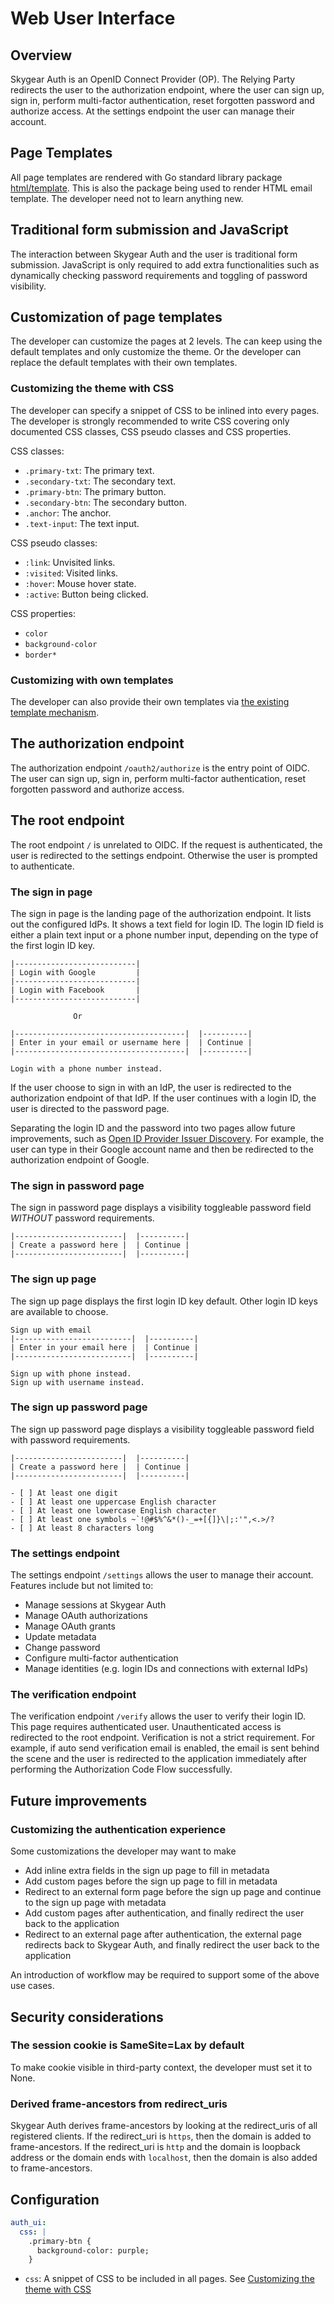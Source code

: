 # Web User Interface

## Overview

Skygear Auth is an OpenID Connect Provider (OP). The Relying Party redirects the user to the authorization endpoint, where the user can sign up, sign in, perform multi-factor authentication, reset forgotten password and authorize access. At the settings endpoint the user can manage their account.

## Page Templates

All page templates are rendered with Go standard library package [html/template](https://golang.org/pkg/html/template/). This is also the package being used to render HTML email template. The developer need not to learn anything new.

## Traditional form submission and JavaScript

The interaction between Skygear Auth and the user is traditional form submission. JavaScript is only required to add extra functionalities such as dynamically checking password requirements and toggling of password visibility.

## Customization of page templates

The developer can customize the pages at 2 levels. The can keep using the default templates and only customize the theme. Or the developer can replace the default templates with their own templates.

### Customizing the theme with CSS

The developer can specify a snippet of CSS to be inlined into every pages. The developer is strongly recommended to write CSS covering only documented CSS classes, CSS pseudo classes and CSS properties.

CSS classes:

- `.primary-txt`: The primary text.
- `.secondary-txt`: The secondary text.
- `.primary-btn`: The primary button.
- `.secondary-btn`: The secondary button.
- `.anchor`: The anchor.
- `.text-input`: The text input.

CSS pseudo classes:

- `:link`: Unvisited links.
- `:visited`: Visited links.
- `:hover`: Mouse hover state.
- `:active`: Button being clicked.

CSS properties:

- `color`
- `background-color`
- `border*`

### Customizing with own templates

The developer can also provide their own templates via [the existing template mechanism](../251-templates/index.md).

## The authorization endpoint

The authorization endpoint `/oauth2/authorize` is the entry point of OIDC. The user can sign up, sign in, perform multi-factor authentication, reset forgotten password and authorize access.

## The root endpoint

The root endpoint `/` is unrelated to OIDC. If the request is authenticated, the user is redirected to the settings endpoint. Otherwise the user is prompted to authenticate.

### The sign in page

The sign in page is the landing page of the authorization endpoint. It lists out the configured IdPs. It shows a text field for login ID. The login ID field is either a plain text input or a phone number input, depending on the type of the first login ID key.

```
|---------------------------|
| Login with Google         |
|---------------------------|
| Login with Facebook       |
|---------------------------|

              Or

|--------------------------------------|  |----------|
| Enter in your email or username here |  | Continue |
|--------------------------------------|  |----------|

Login with a phone number instead.
```

If the user choose to sign in with an IdP, the user is redirected to the authorization endpoint of that IdP. If the user continues with a login ID, the user is directed to the password page.

Separating the login ID and the password into two pages allow future improvements, such as [Open ID Provider Issuer Discovery](https://openid.net/specs/openid-connect-discovery-1_0.html#IssuerDiscovery). For example, the user can type in their Google account name and then be redirected to the authorization endpoint of Google.

### The sign in password page

The sign in password page displays a visibility toggleable password field *WITHOUT* password requirements.

```
|------------------------|  |----------|
| Create a password here |  | Continue |
|------------------------|  |----------|
```

### The sign up page

The sign up page displays the first login ID key default. Other login ID keys are available to choose.

```
Sign up with email
|--------------------------|  |----------|
| Enter in your email here |  | Continue |
|--------------------------|  |----------|

Sign up with phone instead.
Sign up with username instead.
```

### The sign up password page

The sign up password page displays a visibility toggleable password field with password requirements.

```
|------------------------|  |----------|
| Create a password here |  | Continue |
|------------------------|  |----------|

- [ ] At least one digit
- [ ] At least one uppercase English character
- [ ] At least one lowercase English character
- [ ] At least one symbols ~`!@#$%^&*()-_=+[{]}\|;:'",<.>/?
- [ ] At least 8 characters long
```

### The settings endpoint

The settings endpoint `/settings` allows the user to manage their account. Features include but not limited to:

- Manage sessions at Skygear Auth
- Manage OAuth authorizations
- Manage OAuth grants
- Update metadata
- Change password
- Configure multi-factor authentication
- Manage identities (e.g. login IDs and connections with external IdPs)

### The verification endpoint

The verification endpoint `/verify` allows the user to verify their login ID. This page requires authenticated user. Unauthenticated access is redirected to the root endpoint. Verification is not a strict requirement. For example, if auto send verification email is enabled, the email is sent behind the scene and the user is redirected to the application immediately after performing the Authorization Code Flow successfully.

## Future improvements

### Customizing the authentication experience

Some customizations the developer may want to make

- Add inline extra fields in the sign up page to fill in metadata
- Add custom pages before the sign up page to fill in metadata
- Redirect to an external form page before the sign up page and continue to the sign up page with metadata
- Add custom pages after authentication, and finally redirect the user back to the application
- Redirect to an external page after authentication, the external page redirects back to Skygear Auth, and finally redirect the user back to the application

An introduction of workflow may be required to support some of the above use cases.

## Security considerations

### The session cookie is SameSite=Lax by default

To make cookie visible in third-party context, the developer must set it to None.

### Derived frame-ancestors from redirect_uris

Skygear Auth derives frame-ancestors by looking at the redirect_uris of all registered clients. If the redirect_uri is `https`, then the domain is added to frame-ancestors. If the redirect_uri is `http` and the domain is loopback address or the domain ends with `localhost`, then the domain is also added to frame-ancestors.

## Configuration

```yaml
auth_ui:
  css: |
    .primary-btn {
      background-color: purple;
    }
```

- `css`: A snippet of CSS to be included in all pages. See [Customizing the theme with CSS](customizing-the-theme-with-css)
